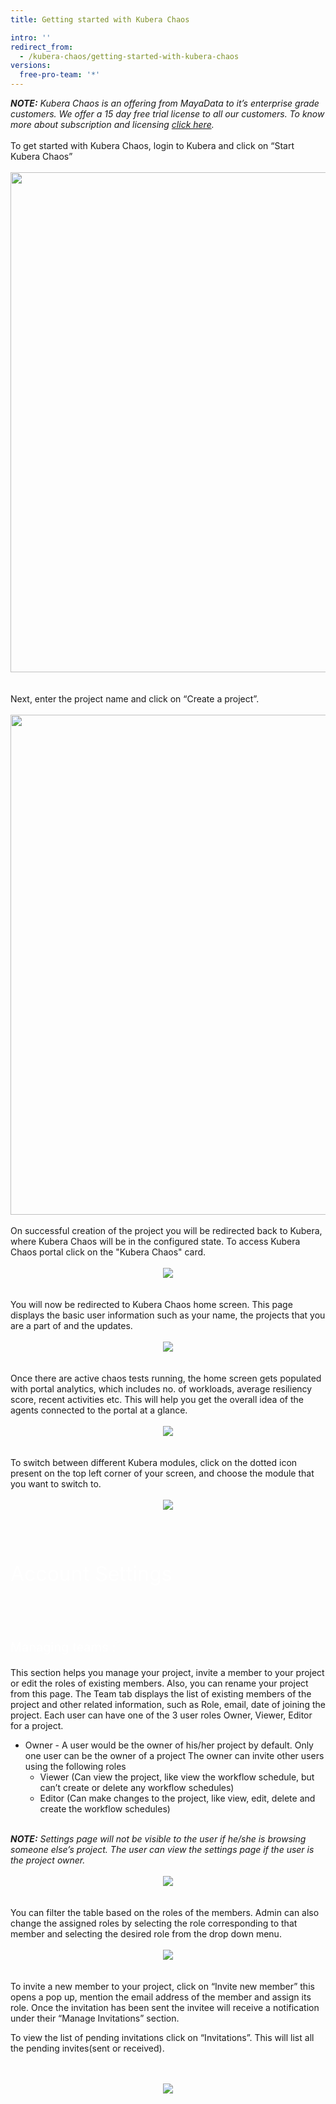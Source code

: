 ```yaml
---
title: Getting started with Kubera Chaos

intro: ''
redirect_from:
  - /kubera-chaos/getting-started-with-kubera-chaos
versions:
  free-pro-team: '*'
---
```


<i>
<b>
NOTE:</b> Kubera Chaos is an offering from MayaData to it’s enterprise grade customers. We offer a 15 day free trial license to all our customers.  
To know more about subscription and licensing <a href="https://kubera-docs.mayadatastaging.io/en/free-pro-team@latest/desktop">click here</a>.
</i>	
<br><br>
To get started with Kubera Chaos, login to Kubera and click on “Start Kubera Chaos”
<br><br>
<center><img class="image-with-border" src="/assets/images/developer/Getting-started/Core_Landing_page.png" width="800"></center>
<br><br>
Next, enter the project name and click on “Create a project”. 
<br><br>
<img class="image-with-border" src="/assets/images/developer/Getting-started/KuberaAdminPopUp.png" width="800">
<br>
<br>
On successful creation of the project you will be redirected back to Kubera,  where Kubera Chaos will be in the configured state. To access Kubera Chaos portal click on  the "Kubera Chaos" card.
<br>
<br>
<center><img class="image-with-border" src="/assets/images/developer/Getting-started/LandingPageChaosEnabled.png"></center>
<br>
<br>
You will now be redirected to Kubera Chaos home screen. This page displays the basic user information such as your name, the projects that you are a part of and the updates.
<br>
<br><center><img class="image-with-border" src="/assets/images/developer/Getting-started/DashboragLogoutProfile.png"></center>
<br>
<br>
Once there are active chaos tests running, the home screen gets populated with portal analytics, which includes no. of workloads, average resiliency score, recent activities etc. This will help you get the overall idea of the  agents connected to the portal at a glance.
<br>
<br><center><img class="image-with-border" src="/assets/images/developer/Getting-started/ResilienceScoreDashboard.png"></center>
<br>
<br>
To switch between different Kubera modules, click on the dotted icon  present on the top left corner of your screen, and choose the module that you want to switch to.
<br>
<br><center><img class="image-with-border" src="/assets/images/developer/Getting-started/SwitchBetweenModules.png"></center>
<br>
<br>
<br>
<p style="color:white;font-size:32px;">Account Settings</p> 
<br>
<br>
<p style="color:white;font-size:20px;">Managing teams :</p>
This section helps you manage your project, invite a member to your project or edit the roles of existing members. Also, you can rename your project from this page. 
The Team tab displays the list of existing members of the project and other related information, such as Role, email, date of joining the project.
Each user can have one of the 3 user roles Owner, Viewer, Editor for a project.

- Owner - A user would be the owner of his/her project by default.
  Only one user can be the owner of a project
  The owner can invite other users using the following roles
   - Viewer (Can view the project, like view the workflow schedule, but can’t create or delete any workflow schedules)
  - Editor (Can make changes to the project, like view, edit, delete and create the workflow    schedules)
<br><br>

<i>
<b>NOTE:</b>
Settings page will not be visible to the user if he/she is browsing someone else’s project. The user can view the settings page if the user is the project owner.
</i>
<br>
<br><center><img class="image-with-border" src="/assets/images/developer/Getting-started/SettingTeamTab.png"></center>
<br>
<br>
You can filter the table based on the roles of the members. Admin can also change the assigned roles by selecting the role corresponding to that member and selecting the desired role from the drop down menu.
<br>
<br><center><img class="image-with-border" src="/assets/images/developer/Getting-started/Invites.png"></center>
<br>
<br>
To invite a new member to your project, click on “Invite new member” this opens a pop up, mention the email address of the member and assign its role. Once the invitation has been sent the invitee will receive a notification under their “Manage Invitations” section. 

To view the list of pending invitations click on “Invitations”.
This will list all the pending invites(sent or received).  
<br>
<br><center><img class="image-with-border" src="/assets/images/developer/Getting-started/ManageInvitations.png"></center>
<br>
<br>
